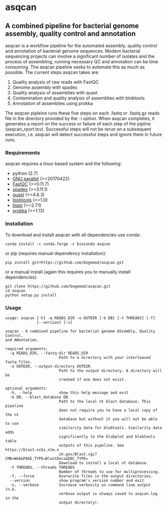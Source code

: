 # asqcan
## A combined pipeline for bacterial genome assembly, quality control and annotation

asqcan is a workflow pipeline for the automated assembly, quality control and annotation of bacterial genome sequences. Modern bacterial sequencing projects can involve a significant number of isolates and the process of assembling, running necessary QC and annotation can be time consuming. The asqcan pipeline seeks to automate this as much as possible. The current steps asqcan takes are:

1. Quality analysis of raw reads with FastQC
2. Genome assembly with spades
3. Quality analysis of assemblies with quast
4. Contamination and quality analysis of assemblies with blobtools
5. Annotation of assemblies using prokka

The asqcan pipleine runs these five steps on each .fastq or .fastq.gz reads file in the directory provided by the -i option. When asqcan completes, it generates a report on the success or failure of each step of the pipline (asqcan_rport.tsv). Successful steps will not be rerun on a subsequent execution, i.e. asqcan will detect successful steps and ignore them in future runs. 

###  Requirements

asqcan requires a linux-based system and the following:

- python (2.7)
- [GNU parallel](https://www.gnu.org/software/parallel/) (>=20170422)
- [FastQC](https://www.bioinformatics.babraham.ac.uk/projects/fastqc/) (>=0.11.7)
- [spades](http://cab.spbu.ru/software/spades/) (>=3.11.1)
- [quast](http://quast.sourceforge.net/quast) (>=4.6.3)
- [blobtools](https://github.com/DRL/blobtools) (>=1.0)
- [blast](https://blast.ncbi.nlm.nih.gov/Blast.cgi?CMD=Web&PAGE_TYPE=BlastDocs&DOC_TYPE=Download) (>=2.7.1)
- [prokka](https://github.com/tseemann/prokka) (>=1.13)

### Installation

To download and install asqcan with all dependencies use conda:
```
conda install -c conda-forge -c bioconda asqcan
```

or pip (requires manual dependency installation): 
```
pip install git+https://github.com/bogemad/asqcan.git
```

or a manual install (again this requires you to manually install dependencies):
```
git clone https://github.com/bogemad/asqcan.git
cd asqcan
python setup.py install
```

### Usage

```
usage: asqcan [-h] -q READS_DIR -o OUTDIR [-b DB] [-t THREADS] [-f]
              [--version] [-v]

asqcan - A combined pipeline for bacterial genome ASsembly, Quality Control,
and ANnotation.

required arguments:
  -q READS_DIR, --fastq-dir READS_DIR
                        Path to a directory with your interleaved fastq files.
  -o OUTDIR, --output-directory OUTDIR
                        Path to the output directory. A directory will be
                        created if one does not exist.

optional arguments:
  -h, --help            show this help message and exit
  -b DB, --blast_database DB
                        Path to the local nt blast database. This pipeline
                        does not require you to have a local copy of the nt
                        database but without it you will not be able to use
                        similarity data for blobtools. Similarity data adds
                        significantly to the blobplot and blobtools table
                        outputs of this pipeline. See https://blast.ncbi.nlm.n
                        ih.gov/Blast.cgi?CMD=Web&PAGE_TYPE=BlastDocs&DOC_TYPE=
                        Download to install a local nt database.
  -t THREADS, --threads THREADS
                        Number of threads to use for multiprocessing.
  -f, --force           Overwrite files in the output directories.
  --version             show program's version number and exit
  -v, --verbose         Increase verbosity on command line output (n.b.
                        verbose output is always saved to asqcan.log in the
                        output directory).
```
